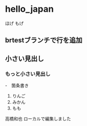 # hello_japan

ほげ
もげ

## brtestブランチで行を追加

## 小さい見出し
### もっと小さい見出し

-　箇条書き

1. りんご
2. みかん
3. もも

高橋和也
ローカルで編集しました
